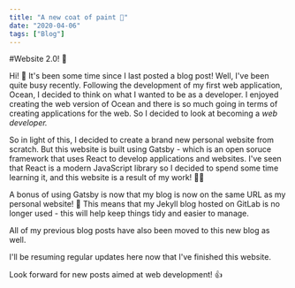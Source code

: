 ```yaml
---
title: "A new coat of paint 🎨"
date: "2020-04-06"
tags: ["Blog"]
---
```


#Website 2.0! 👏

Hi! 👋 It's been some time since I last posted a blog post! Well, I've been quite busy recently. Following the development of my first web application, Ocean, I decided to think on what I wanted to be as a developer. I enjoyed creating the web version of Ocean and there is so much going in terms of creating applications for the web. So I decided to look at becoming a *web developer.*

So in light of this, I decided to create a brand new personal website from scratch. But this website is built using Gatsby - which is an open soruce framework that uses React to develop applications and websites. I've seen that React is a modern JavaScript library so I decided to spend some time learning it, and this website is a result of my work! 👨‍💻

A bonus of using Gatsby is now that my blog is now on the same URL as my personal website! 👏 This means that my Jekyll blog hosted on GitLab is no longer used - this will help keep things tidy and easier to manage.

All of my previous blog posts have also been moved to this new blog as well.

I'll be resuming regular updates here now that I've finished this website.

Look forward for new posts aimed at web development! 👍